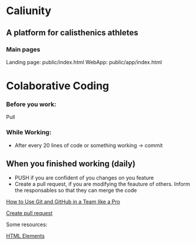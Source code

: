 # Caliunity

## A platform for calisthenics athletes

### Main pages

Landing page: public/index.html
WebApp: public/app/index.html

# Colaborative Coding

### Before you work:

Pull

### While Working:

-   After every 20 lines of code or something working -> commit

## When you finished working (daily)

-   PUSH if you are confident of you changes on you feature
-   Create a pull request, if you are modifying the feauture of others. Inform the responsables so that they can merge the code

[How to Use Git and GitHub in a Team like a Pro](https://www.freecodecamp.org/news/how-to-use-git-and-github-in-a-team-like-a-pro/)

[Create pull request](https://docs.github.com/en/pull-requests/collaborating-with-pull-requests/proposing-changes-to-your-work-with-pull-requests/creating-a-pull-request)

Some resources:

[HTML Elements](https://www.w3schools.com/html/default.asp)
